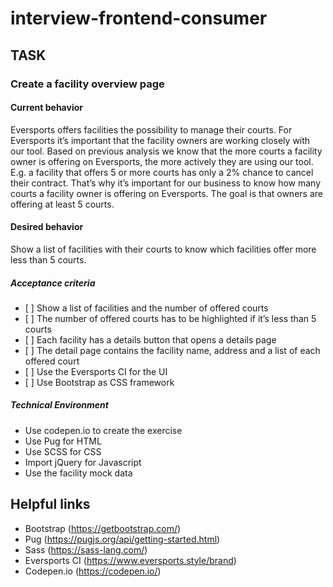 # interview-frontend-consumer

## TASK


### Create a facility overview page

#### Current behavior
Eversports offers facilities the possibility to manage their courts. For Eversports it’s important that the facility owners are working closely with our tool. Based on previous analysis we know that the more courts a facility owner is offering on Eversports, the more actively they are using our tool. E.g. a facility that offers 5 or more courts has only a 2% chance to cancel their contract. That’s why it’s important for our business to know how many courts a facility owner is offering on Eversports. The goal is that owners are offering at least 5 courts.

#### Desired behavior
Show a list of facilities with their courts to know which facilities offer more less than 5 courts.

##### Acceptance criteria
- [ ] Show a list of facilities and the number of offered courts
- [ ] The number of offered courts has to be highlighted if it’s less than 5 courts
- [ ] Each facility has a details button that opens a details page
- [ ] The detail page contains the facility name, address and a list of each offered court
- [ ] Use the Eversports CI for the UI
- [ ] Use Bootstrap as CSS framework

##### Technical Environment
- Use codepen.io to create the exercise
- Use Pug for HTML
- Use SCSS for CSS
- Import jQuery for Javascript
- Use the facility mock data

## Helpful links
- Bootstrap (https://getbootstrap.com/)
- Pug (https://pugjs.org/api/getting-started.html)
- Sass (https://sass-lang.com/)
- Eversports CI (https://www.eversports.style/brand)
- Codepen.io (https://codepen.io/)



